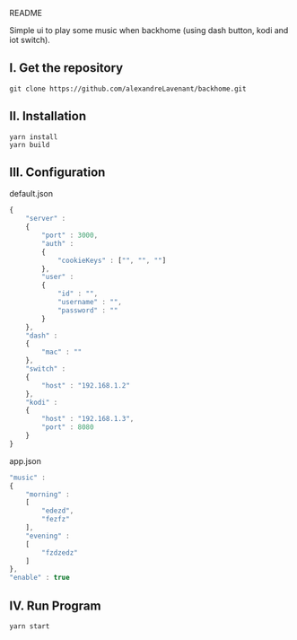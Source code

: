 README

Simple ui to play some music when backhome (using dash button, kodi and iot switch).

I. Get the repository
--------------------
```
git clone https://github.com/alexandreLavenant/backhome.git
```
II. Installation
---------------
```
yarn install
yarn build
```
III. Configuration
---------------
default.json
```js
{
    "server" :
    {
        "port" : 3000,
        "auth" :
        {
            "cookieKeys" : ["", "", ""]
        },
        "user" :
        {
            "id" : "",
            "username" : "",
            "password" : ""
        }
    },
    "dash" :
    {
        "mac" : ""
    },
    "switch" :
    {
        "host" : "192.168.1.2"
    },
    "kodi" :
    {
        "host" : "192.168.1.3",
        "port" : 8080
    }
}
```
app.json
```js
"music" :
{
	"morning" :
	[
		"edezd",
		"fezfz"
	],
	"evening" :
	[
		"fzdzedz"
	]
},
"enable" : true
```
IV. Run Program
---------------
```
yarn start
```
